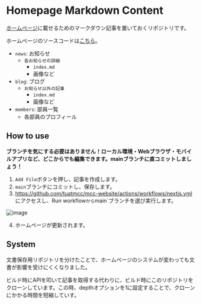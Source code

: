 # Homepage Markdown Content

[ホームページ](https://www.tuatmcc.com)に載せるためのマークダウン記事を置いておくリポジトリです。

ホームページのソースコードは[こちら](https://github.com/tuatmcc/homepage2.0)。

- `news`: お知らせ
  - `各お知らせの詳細`
    - `index.md`
    - 画像など
- `blog`: ブログ
  - `お知らせ以外の記事`
    - `index.md`
    - 画像など
- `members`: 部員一覧
  - 各部員のプロフィール


## How to use

**ブランチを気にする必要はありません！ローカル環境・Webブラウザ・モバイルアプリなど、どこからでも編集できます。mainブランチに直コミットしましょう！**

1. `Add File`ボタンを押し、記事を作成します。
2. `main`ブランチにコミットし、保存します。
3. <https://github.com/tuatmcc/mcc-website/actions/workflows/nextjs.yml>にアクセスし、Run workflow`から`main`ブランチを選び実行します。

![image](https://user-images.githubusercontent.com/84656786/224229195-a705dac7-78f9-4d5d-9f8d-f018eea7e490.png)

4. ホームページが更新されます。

## System

文書保存用リポジトリを分けたことで、ホームページのシステムが変わっても文書が影響を受けにくくなりました。

ビルド時にAPIを叩いて記事を取得する代わりに、ビルド時にこのリポジトリをクローンしています。この時、depthオプションを1に設定することで、クローンにかかる時間を短縮していす。
